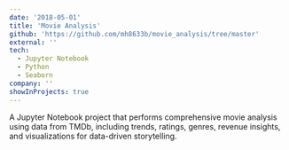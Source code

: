 ```yaml
---
date: '2018-05-01'
title: 'Movie Analysis'
github: 'https://github.com/mh8633b/movie_analysis/tree/master'
external: ''
tech:
  - Jupyter Notebook
  - Python
  - Seaborn
company: ''
showInProjects: true
---
```


A Jupyter Notebook project that performs comprehensive movie analysis using data from TMDb, including trends, ratings, genres, revenue insights, and visualizations for data-driven storytelling.









